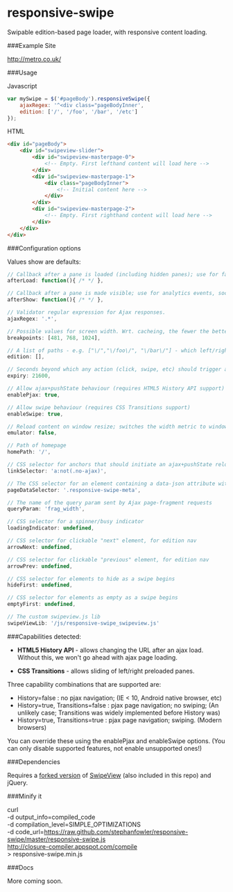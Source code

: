 responsive-swipe
================

Swipable edition-based page loader, with responsive content loading.

###Example Site

http://metro.co.uk/

###Usage

Javascript
```javascript
var mySwipe = $('#pageBody').responsiveSwipe({
	ajaxRegex: '^<div class="pageBodyInner',
	edition: ['/', '/foo', '/bar', '/etc']
});
```

HTML
```html
<div id="pageBody">
	<div id="swipeview-slider">
		<div id="swipeview-masterpage-0">
			<!-- Empty. First lefthand content will load here -->
		</div>
		<div id="swipeview-masterpage-1">
			<div class="pageBodyInner">
				<!-- Initial content here -->
			</div>
		</div>
		<div id="swipeview-masterpage-2">
			<!-- Empty. First righthand content will load here -->
		</div>
	</div>
</div>
```

###Configuration options

Values show are defaults:
```javascript
// Callback after a pane is loaded (including hidden panes); use for fancy js-managed rendering.
afterLoad: function(){ /* */ },

// Callback after a pane is made visible; use for analytics events, social buttons, etc.
afterShow: function(){ /* */ },

// Validator regular expression for Ajax responses.
ajaxRegex: '.*',

// Possible values for screen width. Wrt. cacheing, the fewer the better.
breakpoints: [481, 768, 1024],

// A list of paths - e.g. ["\/","\/foo\/", "\/bar\/"] - which left/right actions will step through.
edition: [],

// Seconds beyond which any action (click, swipe, etc) should trigger a page reload in order to refresh edition. 21600 secs = 6 hours.
expiry: 21600,

// Allow ajax+pushState behaviour (requires HTML5 History API support)
enablePjax: true,

// Allow swipe behaviour (requires CSS Transitions support)
enableSwipe: true,

// Reload content on window resize; switches the width metric to window- rather than screen-width; for testing only.
emulator: false,

// Path of homepage
homePath: '/',

// CSS selector for anchors that should initiate an ajax+pushState reload.
linkSelector: 'a:not(.no-ajax)',

// The CSS selector for an element containing a data-json attribute with arbitrary data about the page.
pageDataSelector: '.responsive-swipe-meta',

// The name of the query param sent by Ajax page-fragment requests
queryParam: 'frag_width',

// CSS selector for a spinner/busy indicator
loadingIndicator: undefined,

// CSS selector for clickable "next" element, for edition nav
arrowNext: undefined,

// CSS selector for clickable "previous" element, for edition nav
arrowPrev: undefined,

// CSS selector for elements to hide as a swipe begins
hideFirst: undefined,

// CSS selector for elements as empty as a swipe begins
emptyFirst:	undefined,

// The custom swipeview.js lib
swipeViewLib: '/js/responsive-swipe_swipeview.js'
```

###Capabilities detected:

* __HTML5 History API__ - allows changing the URL after an ajax load. Without this, we won't go ahead with ajax page loading.

* __CSS Transitions__ - allows sliding of left/right preloaded panes.

Three capability combinations that are supported are:

* History=false                   : no pjax navigation; (IE < 10, Android native browser, etc)
* History=true, Transitions=false : pjax page navigation; no swiping; (An unlikely case; Transitions was widely implemented before History was)
* History=true, Transitions=true  : pjax page navigation; swiping. (Modern browsers)

You can override these using the enablePjax and enableSwipe options. (You can only disable supported features, not enable unsupported ones!)

###Dependencies

Requires a [forked version](https://github.com/stephanfowler/SwipeView) of [SwipeView](https://github.com/cubiq/SwipeView) (also included in this repo) and jQuery.

###Minify it

curl \
  -d output_info=compiled_code \
  -d compilation_level=SIMPLE_OPTIMIZATIONS \
  -d code_url=https://raw.github.com/stephanfowler/responsive-swipe/master/responsive-swipe.js \
  http://closure-compiler.appspot.com/compile \
	> responsive-swipe.min.js

###Docs

More coming soon.

